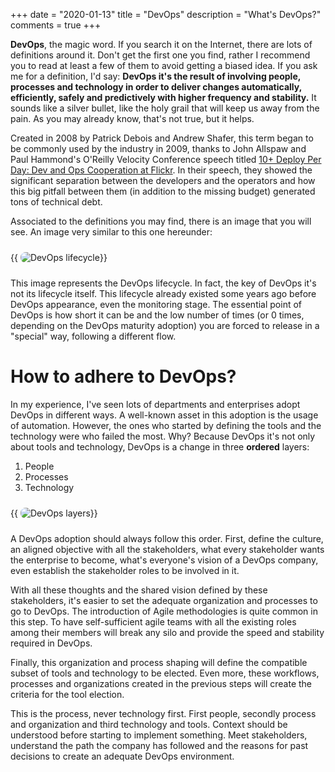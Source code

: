 +++
date        = "2020-01-13"
title       = "DevOps"
description = "What's DevOps?"
comments    = true
+++

**DevOps**, the magic word. If you search it on the Internet, there are lots of definitions around it. Don't get the first one you find, rather I recommend you to read at least a few of them to avoid getting a biased idea. If you ask me for a definition, I'd say: **DevOps it's the result of involving people, processes and technology in order to deliver changes automatically, efficiently, safely and predictively with higher frequency and stability.** It sounds like a silver bullet, like the holy grail that will keep us away from the pain. As you may already know, that's not true, but it helps.

Created in 2008 by Patrick Debois and Andrew Shafer, this term began to be commonly used by the industry in 2009, thanks to John Allspaw and Paul Hammond's O'Reilly Velocity Conference speech titled [10+ Deploy Per Day: Dev and Ops Cooperation at Flickr](https://www.youtube.com/watch?v=LdOe18KhtT4). In their speech, they showed the significant separation between the developers and the operators and how this big pitfall between them (in addition to the missing budget) generated tons of technical debt.

Associated to the definitions you may find, there is an image that you will see. An image very similar to this one hereunder:

{{ <image src="/img/devops.png" alt="DevOps lifecycle" position="center" style="border-radius: 8px; margin: 10px 0px" >}}

This image represents the DevOps lifecycle. In fact, the key of DevOps it's not its lifecycle itself. This lifecycle already existed some years ago before DevOps appearance, even the monitoring stage. The essential point of DevOps is how short it can be and the low number of times (or 0 times, depending on the DevOps maturity adoption) you are forced to release in a "special" way, following a different flow.

# How to adhere to DevOps?

In my experience, I've seen lots of departments and enterprises adopt DevOps in different ways. A well-known asset in this adoption is the usage of automation. However, the ones who started by defining the tools and the technology were who failed the most. Why? Because DevOps it's not only about tools and technology, DevOps is a change in three **ordered** layers:

1. People
2. Processes
3. Technology

{{ <image src="/img/devops_layers.png" alt="DevOps layers" position="center" style="border-radius: 8px; margin: 10px 0px" >}}

A DevOps adoption should always follow this order. First, define the culture, an aligned objective with all the stakeholders, what every stakeholder wants the enterprise to become, what's everyone's vision of a DevOps company, even establish the stakeholder roles to be involved in it.

With all these thoughts and the shared vision defined by these stakeholders, it's easier to set the adequate organization and processes to go to DevOps. The introduction of Agile methodologies is quite common in this step. To have self-sufficient agile teams with all the existing roles among their members will break any silo and provide the speed and stability required in DevOps.

Finally, this organization and process shaping will define the compatible subset of tools and technology to be elected. Even more, these workflows, processes and organizations created in the previous steps will create the criteria for the tool election.

This is the process, never technology first. First people, secondly process and organization and third technology and tools. Context should be understood before starting to implement something. Meet stakeholders, understand the path the company has followed and the reasons for past decisions to create an adequate DevOps environment.
